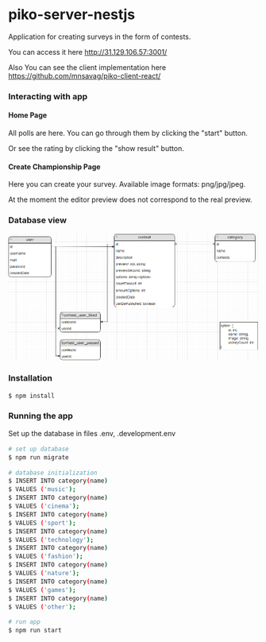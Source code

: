 # piko-server-nestjs

Application for creating surveys in the form of contests.

You can access it here http://31.129.106.57:3001/

Also You can see the client implementation here https://github.com/mnsavag/piko-client-react/

### Interacting with app

#### Home Page

All polls are here. You can go through them by clicking the "start" button.

Or see the rating by clicking the "show result" button.

#### Create Championship Page

Here you can create your survey. Available image formats: png/jpg/jpeg.

At the moment the editor preview does not correspond to the real preview.
​
### Database view

![alt text](https://github.com/mnsavag/piko-server-nestjs/blob/master/piko-db.png?raw=true)

### Installation

```bash
$ npm install
```

### Running the app

Set up the database in files .env, .development.env

```bash
# set up database
$ npm run migrate
```

```bash
# database initialization
$ INSERT INTO category(name)
$ VALUES ('music');
$ INSERT INTO category(name)
$ VALUES ('cinema');
$ INSERT INTO category(name)
$ VALUES ('sport');
$ INSERT INTO category(name)
$ VALUES ('technology');
$ INSERT INTO category(name)
$ VALUES ('fashion');
$ INSERT INTO category(name)
$ VALUES ('nature');
$ INSERT INTO category(name)
$ VALUES ('games');
$ INSERT INTO category(name)
$ VALUES ('other');
```

```bash
# run app
$ npm run start
```
